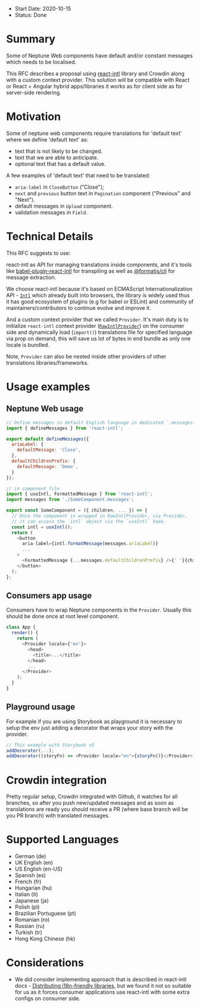 - Start Date: 2020-10-15
- Status: Done

# Summary

Some of Neptune Web components have default and/or constant messages which needs to be localised.

This RFC describes a proposal using [react-intl](https://formatjs.io/docs/react-intl) library and Crowdin along with a custom context provider. This solution will be compatible with React or React + Angular hybrid apps/libraries it works as for client side as for server-side rendering.

# Motivation

Some of neptune web components require translations for 'default text' where we define 'default text' as:
 - text that is not likely to be changed.
 - text that we are able to anticipate.
 - optional text that has a default value.

A few examples of 'default text' that need to be translated:
- `aria-label` in `CloseButton` ("Close");
- `next` and `previous` button text in  `Pagination` component ("Previous" and "Next").
- default messages in `Upload` component.
- validation messages in `Field`.

# Technical Details

This RFC suggests to use:

react-intl as API for managing translations inside components,
and it's tools like [babel-plugin-react-intl](https://formatjs.io/docs/tooling/babel-plugin/) for transpiling
as well as [@formatjs/cli](https://formatjs.io/docs/getting-started/message-extraction) for message extraction.

We choose react-intl because it's based on ECMAScript Internationalization API - [`Intl`](https://developer.mozilla.org/en-US/docs/Web/JavaScript/Reference/Global_Objects/Intl) which already built into browsers,
the library is widely used thus it has good ecosystem of plugins (e.g for babel or ESLint) and community of maintainers/contributors to continue evolve and improve it.

And a custom context provider that we called `Provider`. It's main duty is to initialize `react-intl` context provider ([`RawIntlProvider`](https://formatjs.io/docs/react-intl/components/#rawintlprovider)) on the consumer side and dynamically load (`import()`) translations file for specified language via prop on demand, this will save us lot of bytes in end bundle as only one locale is bundled.

Note, `Provider` can also be nested inside other providers of other translations libraries/frameworks.

# Usage examples

## Neptune Web usage

```js
// Define messages in default English language in dedicated `.messages.js` file next to the component
import { defineMessages } from 'react-intl';

export default defineMessages({
  ariaLabel: {
    defaultMessage: 'Close',
  },
  defaultChildrenPrefix: {
    defaultMessage: 'Demo',
  }
});

// in component file
import { useIntl, FormattedMessage } from 'react-intl';
import messages from './SomeComponent.messages';

export const SomeComponent = ({ children, ... }) => {
  // Once the component is wrapped in RawIntlProvider, via Provider,
  // it can access the `intl` object via the `useIntl` hook.
  const intl = useIntl();
  return (
    <button
      aria-label={intl.formatMessage(messages.ariaLabel)}
      ...
    >
      <FormattedMessage {...messages.defaultChildrenPrefix} />{' '}{children}
    </button>
  );
};
```

## Consumers app usage

Consumers have to wrap Neptune components in the `Provider`. Usually this should be done once at root level component.

```js
class App {
  render() {
    return (
      <Provider locale={'en'}>
        <head>
          <title>...</title>
        </head>
        ...
      </Provider>
    );
  }
}
```

## Playground usage

For example if you are using Storybook as playground it is necessary to setup the env just adding a decorator that wraps your story with the provider.

```js
// This example with Storybook v5
addDecorator(...);
addDecorator((storyFn) => <Provider locale="en">{storyFn()}</Provider>);
```

# Crowdin integration

Pretty regular setup, Crowdin integrated with Github, it watches for all branches,
so after you push new/updated messages and as soon as translations are ready you should receive a PR (where base branch will be you PR branch) with translated messages.

# Supported Languages

- German (de)
- UK English (en)
- US English (en-US)
- Spanish (es)
- French (fr)
- Hungarian (hu)
- Italian (it)
- Japanese (ja)
- Polish (pl)
- Brazilian Portuguese (pt)
- Romanian (ro)
- Russian (ru)
- Turkish (tr)
- Hong Kong Chinese (hk)

# Considerations

- We did consider implementing approach that is described in react-intl docs - [Distributing i18n-friendly libraries](https://formatjs.io/docs/guides/distribute-libraries/), but we found it not so suitable for us as it forces consumer applications use react-intl with some extra configs on consumer side.
